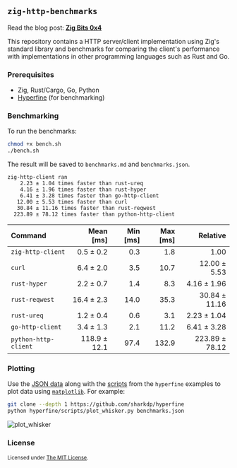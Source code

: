 ## `zig-http-benchmarks`

Read the blog post: [**Zig Bits 0x4**](https://blog.orhun.dev/zig-bits-04/)

This repository contains a HTTP server/client implementation using Zig's standard library and benchmarks for comparing the client's performance with implementations in other programming languages such as Rust and Go.

### Prerequisites

- Zig, Rust/Cargo, Go, Python
- [Hyperfine](https://github.com/sharkdp/hyperfine) (for benchmarking)

### Benchmarking

To run the benchmarks:

```sh
chmod +x bench.sh
./bench.sh
```

The result will be saved to `benchmarks.md` and `benchmarks.json`.

```
zig-http-client ran
    2.23 ± 1.04 times faster than rust-ureq
    4.16 ± 1.96 times faster than rust-hyper
    6.41 ± 3.28 times faster than go-http-client
   12.00 ± 5.53 times faster than curl
   30.84 ± 11.16 times faster than rust-reqwest
  223.89 ± 78.12 times faster than python-http-client
```

| Command              |    Mean [ms] | Min [ms] | Max [ms] |       Relative |
| :------------------- | -----------: | -------: | -------: | -------------: |
| `zig-http-client`    |    0.5 ± 0.2 |      0.3 |      1.8 |           1.00 |
| `curl`               |    6.4 ± 2.0 |      3.5 |     10.7 |   12.00 ± 5.53 |
| `rust-hyper`         |    2.2 ± 0.7 |      1.4 |      8.3 |    4.16 ± 1.96 |
| `rust-reqwest`       |   16.4 ± 2.3 |     14.0 |     35.3 |  30.84 ± 11.16 |
| `rust-ureq`          |    1.2 ± 0.4 |      0.6 |      3.1 |    2.23 ± 1.04 |
| `go-http-client`     |    3.4 ± 1.3 |      2.1 |     11.2 |    6.41 ± 3.28 |
| `python-http-client` | 118.9 ± 12.1 |     97.4 |    132.9 | 223.89 ± 78.12 |

### Plotting

Use the [JSON data](https://github.com/sharkdp/hyperfine#json) along with the [scripts](https://github.com/sharkdp/hyperfine/tree/master/scripts) from the `hyperfine` examples to plot data using [`matplotlib`](https://matplotlib.org/). For example:

```sh
git clone --depth 1 https://github.com/sharkdp/hyperfine
python hyperfine/scripts/plot_whisker.py benchmarks.json
```

![plot_whisker](https://user-images.githubusercontent.com/24392180/250958779-3c9b78ce-c5f2-45fa-bb8f-278fb076eb37.jpg)

### License

<sup>
Licensed under <a href="LICENSE">The MIT License</a>.
</sup>
